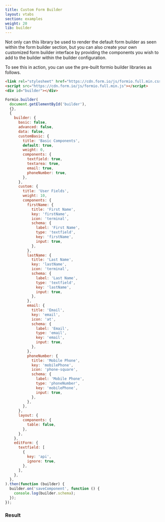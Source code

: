 ```yaml
---
title: Custom Form Builder
layout: vtabs
section: examples
weight: 20
lib: builder
---
```


Not only can this library be used to render the default form builder as seen within the form builder section, but you can
also create your own customized form builder interface by providing the components you wish to add to the builder within
the builder configuration.

To see this in action, you can use the pre-built formio builder libraries as follows.

```html
<link rel="stylesheet" href="https://cdn.form.io/js/formio.full.min.css" />
<script src="https://cdn.form.io/js/formio.full.min.js"></script>
<div id="builder"></div>
```

```js
Formio.builder(
  document.getElementById('builder'),
  {},
  {
    builder: {
      basic: false,
      advanced: false,
      data: false,
      customBasic: {
        title: 'Basic Components',
        default: true,
        weight: 0,
        components: {
          textfield: true,
          textarea: true,
          email: true,
          phoneNumber: true,
        },
      },
      custom: {
        title: 'User Fields',
        weight: 10,
        components: {
          firstName: {
            title: 'First Name',
            key: 'firstName',
            icon: 'terminal',
            schema: {
              label: 'First Name',
              type: 'textfield',
              key: 'firstName',
              input: true,
            },
          },
          lastName: {
            title: 'Last Name',
            key: 'lastName',
            icon: 'terminal',
            schema: {
              label: 'Last Name',
              type: 'textfield',
              key: 'lastName',
              input: true,
            },
          },
          email: {
            title: 'Email',
            key: 'email',
            icon: 'at',
            schema: {
              label: 'Email',
              type: 'email',
              key: 'email',
              input: true,
            },
          },
          phoneNumber: {
            title: 'Mobile Phone',
            key: 'mobilePhone',
            icon: 'phone-square',
            schema: {
              label: 'Mobile Phone',
              type: 'phoneNumber',
              key: 'mobilePhone',
              input: true,
            },
          },
        },
      },
      layout: {
        components: {
          table: false,
        },
      },
    },
    editForm: {
      textfield: [
        {
          key: 'api',
          ignore: true,
        },
      ],
    },
  },
).then(function (builder) {
  builder.on('saveComponent', function () {
    console.log(builder.schema);
  });
});
```

<h3>Result</h3>
<div class="card card-body bg-light">
<div id="builder"></div>
<script type="text/javascript">
Formio.builder(document.getElementById('builder'), {}, {
  builder: {
    basic: false,
    advanced: false,
    data: false,
    customBasic: {
      title: 'Basic Components',
      default: true,
      weight: 0,
      components: {
        textfield: true,
        textarea: true,
        email: true,
        phoneNumber: true
      }
    },
    custom: {
      title: 'User Fields',
      weight: 10,
      components: {
        firstName: {
          title: 'First Name',
          key: 'firstName',
          icon: 'terminal',
          schema: {
            label: 'First Name',
            type: 'textfield',
            key: 'firstName',
            input: true
          }
        },
        lastName: {
          title: 'Last Name',
          key: 'lastName',
          icon: 'terminal',
          schema: {
            label: 'Last Name',
            type: 'textfield',
            key: 'lastName',
            input: true
          }
        },
        email: {
          title: 'Email',
          key: 'email',
          icon: 'at',
          schema: {
            label: 'Email',
            type: 'email',
            key: 'email',
            input: true
          }
        },
        phoneNumber: {
          title: 'Mobile Phone',
          key: 'mobilePhone',
          icon: 'phone-square',
          schema: {
            label: 'Mobile Phone',
            type: 'phoneNumber',
            key: 'mobilePhone',
            input: true
          }
        }
      }
    },
    layout: {
      components: {
        table: false
      }
    }
  },
  editForm: {
    textfield: [
      {
        key: 'api',
        ignore: true
      }        
    ]
  }
}).then(function(builder) {
  builder.on('saveComponent', function() {
    console.log(builder.schema);
  });
});
</script>
</div>
